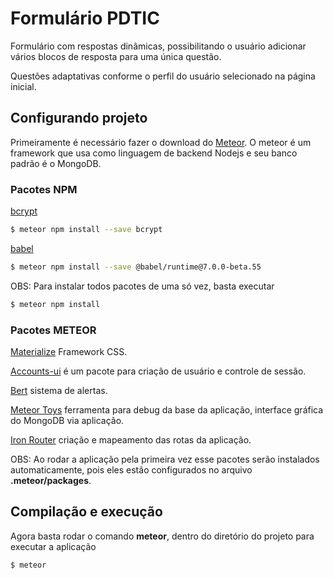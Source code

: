 # Formulário PDTIC

Formulário com respostas dinâmicas, possibilitando o usuário adicionar vários blocos de resposta para uma única questão.

Questões adaptativas conforme o perfil do usuário selecionado na página inicial.

## Configurando projeto
Primeiramente é necessário fazer o download do [Meteor](https://www.meteor.com/install). O meteor é um framework que usa como linguagem de backend Nodejs e seu banco padrão é o MongoDB.

### Pacotes NPM

[bcrypt](https://www.npmjs.com/package/bcrypt)

```sh
$ meteor npm install --save bcrypt
```

[babel](https://babeljs.io/docs/en/next/babel-runtime.html)

```sh
$ meteor npm install --save @babel/runtime@7.0.0-beta.55
```

OBS: Para instalar todos pacotes de uma só vez, basta executar

```sh
$ meteor npm install
```

### Pacotes METEOR

[Materialize](https://github.com/Dogfalo/materialize/) Framework CSS.

[Accounts-ui](https://atmospherejs.com/meteor/accounts-ui) é um pacote para criação de usuário e controle de sessão.

[Bert](https://github.com/themeteorchef/bert/) sistema de alertas.

[Meteor Toys](https://github.com/MeteorToys/meteor-devtools) ferramenta para debug da base da aplicação, interface gráfica do MongoDB via aplicação.

[Iron Router](https://github.com/iron-meteor/iron-router/) criação e mapeamento das rotas da aplicação.

OBS: Ao rodar a aplicação pela primeira vez esse pacotes serão instalados automaticamente, pois eles estão configurados no arquivo **.meteor/packages**.

## Compilação e execução

Agora basta rodar o comando **meteor**, dentro do diretório do projeto para executar a aplicação

```sh
$ meteor
```
